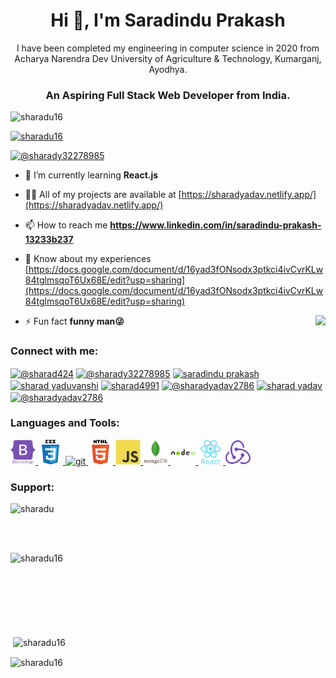 <h1 align="center">Hi 👋, I'm Saradindu Prakash</h1>
<p align="center">I have been completed my engineering in computer science in 2020 from Acharya Narendra Dev University of Agriculture & Technology, Kumarganj, Ayodhya.</p>
<h3 align="center">An Aspiring Full Stack Web Developer from India.</h3>

<p align="left"> <img src="https://komarev.com/ghpvc/?username=sharadu16&label=Profile%20views&color=0e75b6&style=flat" alt="sharadu16" /> </p>

<p align="left"> <a href="https://github.com/ryo-ma/github-profile-trophy"><img src="https://github-profile-trophy.vercel.app/?username=sharadu16&theme=algolia" alt="sharadu16" /></a> </p>

<p align="left"> <a href="https://twitter.com/@sharady32278985" target="blank"><img src="https://img.shields.io/twitter/follow/@sharady32278985?logo=twitter&style=for-the-badge" alt="@sharady32278985" /></a> </p>

- 🌱 I’m currently learning **React.js**

- 👨‍💻 All of my projects are available at [https://sharadyadav.netlify.app/](https://sharadyadav.netlify.app/)

- 📫 How to reach me **https://www.linkedin.com/in/saradindu-prakash-13233b237**

- 📄 Know about my experiences [https://docs.google.com/document/d/16yad3fONsodx3ptkci4ivCvrKLw84tglmsqoT6Ux68E/edit?usp=sharing](https://docs.google.com/document/d/16yad3fONsodx3ptkci4ivCvrKLw84tglmsqoT6Ux68E/edit?usp=sharing)

<img align="right" src="https://cdn3d.iconscout.com/3d/premium/thumb/web-developer-5019746-4183733.png" ></img>

- ⚡ Fun fact **funny man😜**

<h3 align="left">Connect with me:</h3>
<p align="left">
<a href="https://codepen.io/@sharad424" target="blank"><img align="center" src="https://raw.githubusercontent.com/rahuldkjain/github-profile-readme-generator/master/src/images/icons/Social/codepen.svg" alt="@sharad424" height="30" width="40" /></a>
<a href="https://twitter.com/@sharady32278985" target="blank"><img align="center" src="https://raw.githubusercontent.com/rahuldkjain/github-profile-readme-generator/master/src/images/icons/Social/twitter.svg" alt="@sharady32278985" height="30" width="40" /></a>
<a href="https://linkedin.com/in/saradindu prakash" target="blank"><img align="center" src="https://raw.githubusercontent.com/rahuldkjain/github-profile-readme-generator/master/src/images/icons/Social/linked-in-alt.svg" alt="saradindu prakash" height="30" width="40" /></a>
<a href="https://fb.com/sharad yaduvanshi" target="blank"><img align="center" src="https://raw.githubusercontent.com/rahuldkjain/github-profile-readme-generator/master/src/images/icons/Social/facebook.svg" alt="sharad yaduvanshi" height="30" width="40" /></a>
<a href="https://instagram.com/sharad4991" target="blank"><img align="center" src="https://raw.githubusercontent.com/rahuldkjain/github-profile-readme-generator/master/src/images/icons/Social/instagram.svg" alt="sharad4991" height="30" width="40" /></a>
<a href="https://medium.com/@sharadyadav2786" target="blank"><img align="center" src="https://raw.githubusercontent.com/rahuldkjain/github-profile-readme-generator/master/src/images/icons/Social/medium.svg" alt="@sharadyadav2786" height="30" width="40" /></a>
<a href="https://www.youtube.com/c/sharad yadav" target="blank"><img align="center" src="https://raw.githubusercontent.com/rahuldkjain/github-profile-readme-generator/master/src/images/icons/Social/youtube.svg" alt="sharad yadav" height="30" width="40" /></a>
<a href="https://www.hackerrank.com/@sharadyadav2786" target="blank"><img align="center" src="https://raw.githubusercontent.com/rahuldkjain/github-profile-readme-generator/master/src/images/icons/Social/hackerrank.svg" alt="@sharadyadav2786" height="30" width="40" /></a>
</p>

<h3 align="left">Languages and Tools:</h3>
<p align="left"><a href="https://getbootstrap.com" target="_blank" rel="noreferrer"> <img src="https://raw.githubusercontent.com/devicons/devicon/master/icons/bootstrap/bootstrap-plain-wordmark.svg" alt="bootstrap" width="40" height="40"/> </a> <a href="https://www.w3schools.com/css/" target="_blank" rel="noreferrer"> <img src="https://raw.githubusercontent.com/devicons/devicon/master/icons/css3/css3-original-wordmark.svg" alt="css3" width="40" height="40"/> </a> <a href="https://git-scm.com/" target="_blank" rel="noreferrer"> <img src="https://www.vectorlogo.zone/logos/git-scm/git-scm-icon.svg" alt="git" width="40" height="40"/> </a> <a href="https://www.w3.org/html/" target="_blank" rel="noreferrer"> <img src="https://raw.githubusercontent.com/devicons/devicon/master/icons/html5/html5-original-wordmark.svg" alt="html5" width="40" height="40"/> </a> <a href="https://developer.mozilla.org/en-US/docs/Web/JavaScript" target="_blank" rel="noreferrer"> <img src="https://raw.githubusercontent.com/devicons/devicon/master/icons/javascript/javascript-original.svg" alt="javascript" width="40" height="40"/> </a> <a href="https://www.mongodb.com/" target="_blank" rel="noreferrer"> <img src="https://raw.githubusercontent.com/devicons/devicon/master/icons/mongodb/mongodb-original-wordmark.svg" alt="mongodb" width="40" height="40"/> </a> <a href="https://nodejs.org" target="_blank" rel="noreferrer"> <img src="https://raw.githubusercontent.com/devicons/devicon/master/icons/nodejs/nodejs-original-wordmark.svg" alt="nodejs" width="40" height="40"/> </a> <a href="https://reactjs.org/" target="_blank" rel="noreferrer"> <img src="https://raw.githubusercontent.com/devicons/devicon/master/icons/react/react-original-wordmark.svg" alt="react" width="40" height="40"/> </a> <a href="https://redux.js.org" target="_blank" rel="noreferrer"> <img src="https://raw.githubusercontent.com/devicons/devicon/master/icons/redux/redux-original.svg" alt="redux" width="40" height="40"/> </a> </p>

<h3 align="left">Support:</h3>
<p><a href="https://www.buymeacoffee.com/sharadu"> <img align="left" src="https://cdn.buymeacoffee.com/buttons/v2/default-yellow.png" height="50" width="210" alt="sharadu" /><br></a></p><br><br>

<p><img align="left" src="https://github-readme-stats.vercel.app/api/top-langs?username=sharadu16&show_icons=true&locale=en&layout=compact" alt="sharadu16" /><br><br><br><br><br><br><br></p>

<p>&nbsp;<img align="center" src="https://github-readme-stats.vercel.app/api?username=sharadu16&show_icons=true&locale=en" alt="sharadu16" /></p>

<p><img align="center" src="https://github-readme-streak-stats.herokuapp.com/?user=sharadu16&" alt="sharadu16" /></p>



